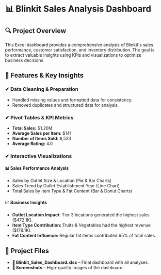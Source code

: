 # 📊 Blinkit Sales Analysis Dashboard

## 🔍 Project Overview
This Excel dashboard provides a comprehensive analysis of Blinkit's sales performance, customer satisfaction, and inventory distribution. The goal is to extract valuable insights using KPIs and visualizations to optimize business decisions.

## 📌 Features & Key Insights

### ✔ Data Cleaning & Preparation
- Handled missing values and formatted data for consistency.
- Removed duplicates and structured data for analysis.

### ✔ Pivot Tables & KPI Metrics
- **Total Sales:** $1.20M
- **Average Sales per Item:** $141
- **Number of Items Sold:** 8,523
- **Average Rating:** 4.0

### ✔ Interactive Visualizations

#### 📊 Sales Performance Analysis
- Sales by Outlet Size & Location (Pie & Bar Charts)
- Sales Trend by Outlet Establishment Year (Line Chart)
- Total Sales by Item Type & Fat Content (Bar & Donut Charts)

#### 📈 Business Insights
- **Outlet Location Impact:** Tier 3 locations generated the highest sales ($472.1K).
- **Item Type Contribution:** Fruits & Vegetables had the highest revenue ($178.1K).
- **Fat Content Influence:** Regular fat items contributed 65% of total sales.

## 📂 Project Files
- **📌 Blinkit_Sales_Dashboard.xlsx** – Final dashboard with all analyses.
- **📌 Screenshots** – High-quality images of the dashboard.

#

